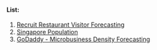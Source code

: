 #### List:
1. [Recruit Restaurant Visitor Forecasting](DataSets/001)
1. [Singapore Population](DataSets/002)
2. [GoDaddy - Microbusiness Density Forecasting](Dataset/003)
